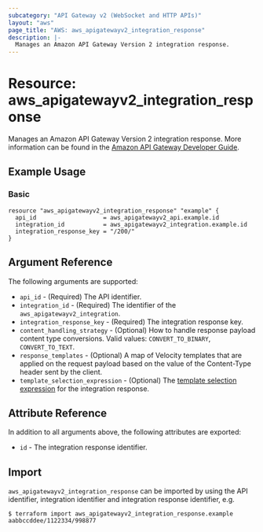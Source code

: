 ```yaml
---
subcategory: "API Gateway v2 (WebSocket and HTTP APIs)"
layout: "aws"
page_title: "AWS: aws_apigatewayv2_integration_response"
description: |-
  Manages an Amazon API Gateway Version 2 integration response.
---
```


# Resource: aws_apigatewayv2_integration_response

Manages an Amazon API Gateway Version 2 integration response.
More information can be found in the [Amazon API Gateway Developer Guide](https://docs.aws.amazon.com/apigateway/latest/developerguide/apigateway-websocket-api.html).

## Example Usage

### Basic

```hcl
resource "aws_apigatewayv2_integration_response" "example" {
  api_id                   = aws_apigatewayv2_api.example.id
  integration_id           = aws_apigatewayv2_integration.example.id
  integration_response_key = "/200/"
}
```

## Argument Reference

The following arguments are supported:

* `api_id` - (Required) The API identifier.
* `integration_id` - (Required) The identifier of the `aws_apigatewayv2_integration`.
* `integration_response_key` - (Required) The integration response key.
* `content_handling_strategy` - (Optional) How to handle response payload content type conversions. Valid values: `CONVERT_TO_BINARY`, `CONVERT_TO_TEXT`.
* `response_templates` - (Optional) A map of Velocity templates that are applied on the request payload based on the value of the Content-Type header sent by the client.
* `template_selection_expression` - (Optional) The [template selection expression](https://docs.aws.amazon.com/apigateway/latest/developerguide/apigateway-websocket-api-selection-expressions.html#apigateway-websocket-api-template-selection-expressions) for the integration response.

## Attribute Reference

In addition to all arguments above, the following attributes are exported:

* `id` - The integration response identifier.

## Import

`aws_apigatewayv2_integration_response` can be imported by using the API identifier, integration identifier and integration response identifier, e.g.

```
$ terraform import aws_apigatewayv2_integration_response.example aabbccddee/1122334/998877
```
